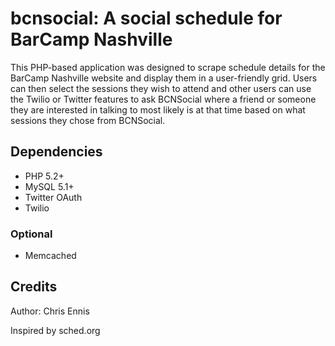 bcnsocial:  A social schedule for BarCamp Nashville
===================================================

This PHP-based application was designed to scrape schedule details for the BarCamp Nashville website and display them in a user-friendly grid.  Users can then select the sessions they wish to attend and other users can use the Twilio or Twitter features to ask BCNSocial where a friend or someone they are interested in talking to most likely is at that time based on what sessions they chose from BCNSocial.

## Dependencies ##

* PHP 5.2+
* MySQL 5.1+
* Twitter OAuth
* Twilio

### Optional ###

* Memcached

## Credits ##

Author:  Chris Ennis

Inspired by sched.org